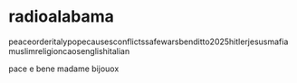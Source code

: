 # radioalabama
peaceorderitalypopecausesconflictssafewarsbenditto2025hitlerjesusmafiamuslimreligioncaosenglishitalian

pace e bene madame bijouox
